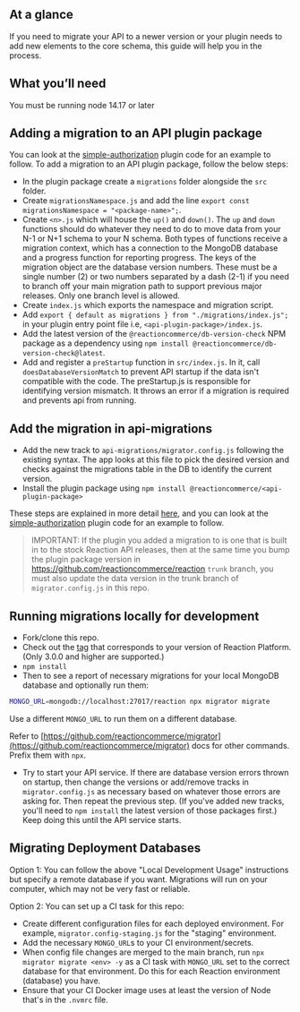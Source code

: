 ## At a glance

If you need to migrate your API to a newer version or your plugin needs to add new elements to the core schema, this guide will help you in the process. 

## What you’ll need

You must be running node 14.17 or later

## Adding a migration to an API plugin package
You can look at the [simple-authorization](https://github.com/reactioncommerce/plugin-simple-authorization) plugin code for an example to follow.
To add a migration to an API plugin package, follow the below steps:

- In the plugin package create a `migrations` folder alongside the `src` folder.
- Create `migrationsNamespace.js` and add the line `export const migrationsNamespace = "<package-name>";`.
- Create `<n>.js` which will house the `up()` and `down()`. The `up` and `down` functions should do whatever they need to do to move data from your N-1 or N+1 schema to your N schema. Both types of functions receive a migration context, which has a connection to the MongoDB database and a progress function for reporting progress. The keys of the migration object are the database version numbers. These must be a single number (2) or two numbers separated by a dash (2-1) if you need to branch off your main migration path to support previous major releases. Only one branch level is allowed.
- Create `index.js` which exports the namespace and migration script.
- Add `export { default as migrations } from "./migrations/index.js";` in your plugin entry point file i.e, `<api-plugin-package>/index.js`.
- Add the latest version of the `@reactioncommerce/db-version-check` NPM package as a dependency using `npm install @reactioncommerce/db-version-check@latest`.
- Add and register a `preStartup` function in `src/index.js`. In it, call `doesDatabaseVersionMatch` to prevent API startup if the data isn't compatible with the code. The preStartup.js is responsible for identifying version mismatch. It throws an error if a migration is required and prevents api from running.

## Add the migration in api-migrations
- Add the new track to `api-migrations/migrator.config.js` following the existing syntax. The app looks at this file to pick the desired version and checks against the migrations table in the DB to identify the current version.
- Install the plugin package using `npm install @reactioncommerce/<api-plugin-package>`

These steps are explained in more detail [here](https://github.com/reactioncommerce/migrator#how-to-publish-a-package-with-migrations), and you can look at the [simple-authorization](https://github.com/reactioncommerce/plugin-simple-authorization) plugin code for an example to follow.

> IMPORTANT: If the plugin you added a migration to is one that is built in to the stock Reaction API releases, then at the same time you bump the plugin package version in https://github.com/reactioncommerce/reaction `trunk` branch, you must also update the data version in the trunk branch of `migrator.config.js` in this repo.

## Running migrations locally for development

- Fork/clone this repo.
- Check out the [tag](https://github.com/reactioncommerce/api-migrations/tags) that corresponds to your version of Reaction Platform. (Only 3.0.0 and higher are supported.)
- `npm install`
- Then to see a report of necessary migrations for your local MongoDB database and optionally run them:

```sh
MONGO_URL=mongodb://localhost:27017/reaction npx migrator migrate
```

Use a different `MONGO_URL` to run them on a different database.

Refer to [https://github.com/reactioncommerce/migrator](https://github.com/reactioncommerce/migrator) docs for other commands. Prefix them with `npx`.
- Try to start your API service. If there are database version errors thrown on startup, then change the versions or add/remove tracks in `migrator.config.js` as necessary based on whatever those errors are asking for. Then repeat the previous step. (If you've added new tracks, you'll need to `npm install` the latest version of those packages first.) Keep doing this until the API service starts.

## Migrating Deployment Databases

Option 1: You can follow the above "Local Development Usage" instructions but specify a remote database if you want. Migrations will run on your computer, which may not be very fast or reliable.

Option 2: You can set up a CI task for this repo:

- Create different configuration files for each deployed environment. For example, `migrator.config-staging.js` for the "staging" environment.
- Add the necessary `MONGO_URL`s to your CI environment/secrets.
- When config file changes are merged to the main branch, run `npx migrator migrate <env> -y` as a CI task with `MONGO_URL` set to the correct database for that environment. Do this for each Reaction environment (database) you have.
- Ensure that your CI Docker image uses at least the version of Node that's in the `.nvmrc` file.
